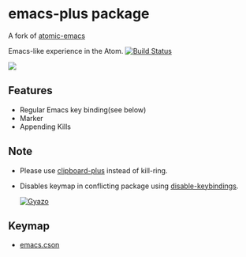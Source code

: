 # emacs-plus package

A fork of [atomic-emacs](https://atom.io/packages/atomic-emacs)

Emacs-like experience in the Atom.
[![Build Status](https://travis-ci.org/aki77/atom-emacs-plus.svg)](https://travis-ci.org/aki77/atom-emacs-plus)

![](http://i.gyazo.com/6c9309e4608286d08c8b353b8011bbcb.gif)


## Features
* Regular Emacs key binding(see below)
* Marker
* Appending Kills

## Note
* Please use [clipboard-plus](https://atom.io/packages/clipboard-plus) instead of kill-ring.
* Disables keymap in conflicting package using [disable-keybindings](https://atom.io/packages/disable-keybindings).

  [![Gyazo](http://i.gyazo.com/663931390b87c82e89000b18ae710987.png)](http://gyazo.com/663931390b87c82e89000b18ae710987)

## Keymap
* [emacs.cson](https://github.com/aki77/atom-emacs-plus/blob/master/keymaps/emacs.cson)
